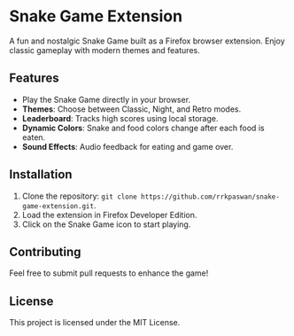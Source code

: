 # Snake Game Extension

A fun and nostalgic Snake Game built as a Firefox browser extension. Enjoy classic gameplay with modern themes and features.

## Features
- Play the Snake Game directly in your browser.
- **Themes**: Choose between Classic, Night, and Retro modes.
- **Leaderboard**: Tracks high scores using local storage.
- **Dynamic Colors**: Snake and food colors change after each food is eaten.
- **Sound Effects**: Audio feedback for eating and game over.

## Installation
1. Clone the repository: `git clone https://github.com/rrkpaswan/snake-game-extension.git`.
2. Load the extension in Firefox Developer Edition.
3. Click on the Snake Game icon to start playing.

## Contributing
Feel free to submit pull requests to enhance the game!

## License
This project is licensed under the MIT License.
